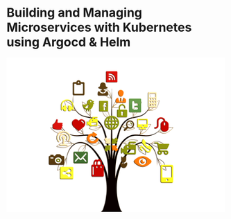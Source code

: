 # Building and Managing Microservices with Kubernetes using Argocd & Helm

![illustration.png](images/illustration.png)